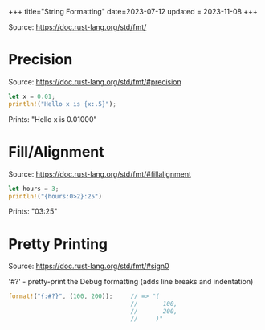 +++
title="String Formatting"
date=2023-07-12
updated = 2023-11-08
+++

Source: <https://doc.rust-lang.org/std/fmt/>

# Precision

Source: <https://doc.rust-lang.org/std/fmt/#precision>

```rust
let x = 0.01;
println!("Hello x is {x:.5}");
```

Prints: "Hello x is 0.01000"

# Fill/Alignment

Source: <https://doc.rust-lang.org/std/fmt/#fillalignment>

```rust
let hours = 3;
println!("{hours:0>2}:25")
```

Prints: "03:25"

# Pretty Printing

Source: <https://doc.rust-lang.org/std/fmt/#sign0>

'#?' - pretty-print the Debug formatting (adds line breaks and indentation)

```rust
format!("{:#?}", (100, 200));     // => "(
                                  //       100,
                                  //       200,
                                  //     )"
```
